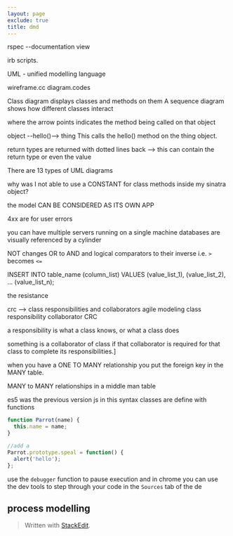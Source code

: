 ```yaml
---
layout: page
exclude: true
title: dmd
---
```


rspec --documentation view

irb scripts.

UML - unified modelling language

wireframe.cc
diagram.codes

Class diagram displays classes and methods on them
A sequence diagram shows how different classes interact

where the arrow points indicates the method being called on that object

object --hello()--> thing
This calls the hello() method on the thing object.

return types are returned with dotted lines back --> this can contain the return type or even the value

There are 13 types of UML diagrams


why was I not able to use a CONSTANT for class methods inside my sinatra object?

the model CAN BE CONSIDERED AS ITS OWN APP

4xx are for user errors

you can have multiple servers running on a single machine
databases are visually referenced by a cylinder


NOT changes OR to AND and logical comparators to their inverse i.e. `>` becomes `<=`

INSERT INTO table_name (column_list)
VALUES
    (value_list_1),
    (value_list_2),
    ...
    (value_list_n);

the resistance

crc --> class responsibilities and collaborators
agile modeling class responsibility collaborator CRC

a responsibility is what a class knows, or what a class does

something is a collaborator of class if that collaborator is required for that class to complete its responsibilities.]

when you have a ONE TO MANY relationship you put the foreign key in the MANY table.

MANY to MANY relationships in a middle man table

es5 was the previous version js
in this syntax classes are define with functions
```js
function Parrot(name) {
  this.name = name;
}

//add a 
Parrot.prototype.speal = function() {
  alert('hello');
};

```

use the `debugger` function to pause execution and in chrome you can use the dev tools to step through your code in the `Sources` tab of the de
## process modelling


> Written with [StackEdit](https://stackedit.io/).
<!--stackedit_data:
eyJoaXN0b3J5IjpbLTc3ODIxMzc4NywxMzQ0NTIyMTc4LDE2Nj
g2NzY4NDEsLTE5MjgwODI4LDE5NDEyODU4NTMsLTYyNjczODE3
MywtMTk4NzYyOTM0LC0xNjQ0ODQ3NjkwLC02NDk2MjAwMzMsLT
IwODUwNTE5NzEsLTIwMzU4Nzk0MDYsLTExMzI4NDYxMzcsMTgw
MTU3NTc5OCwxOTE2NzkxNzI1LC0xMDk0NzIzOTUxLC0xMzMzND
g0MDE5XX0=
-->